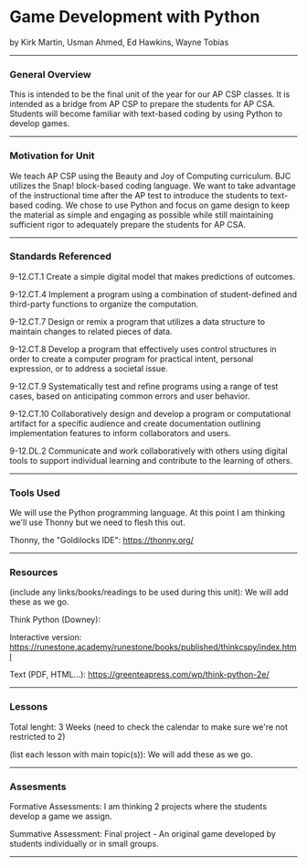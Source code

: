 # Game Development with Python
by Kirk Martin, Usman Ahmed, Ed Hawkins, Wayne Tobias

-----

### General Overview
This is intended to be the final unit of the year for our AP CSP classes. It is intended as a bridge from AP CSP to prepare the students for AP CSA. Students will become familiar with text-based coding by using Python to develop games.

---

### Motivation for Unit
We teach AP CSP using the Beauty and Joy of Computing curriculum. BJC utilizes the Snap! block-based coding language. We want to take advantage of the instructional time after the AP test to introduce the students to text-based coding. We chose to use Python and focus on game design to keep the material as simple and engaging as possible while still maintaining sufficient rigor to adequately prepare the students for AP CSA.

---

### Standards Referenced
9-12.CT.1 Create a simple digital model that makes predictions of outcomes.

9-12.CT.4 Implement a program using a combination of student-defined and third-party functions to organize the computation.

9-12.CT.7 Design or remix a program that utilizes a data structure to maintain changes to related pieces of data.

9-12.CT.8 Develop a program that effectively uses control structures in order to create a computer program for practical intent, personal expression, or to address a societal issue.

9-12.CT.9 Systematically test and refine programs using a range of test cases, based on anticipating common errors and user behavior.

9-12.CT.10 Collaboratively design and develop a program or computational artifact for a specific audience and create documentation outlining implementation features to inform collaborators and users.

9-12.DL.2 Communicate and work collaboratively with others using digital tools to support individual learning and contribute to the learning of others.

---

### Tools Used
We will use the Python programming language. At this point I am thinking we'll use Thonny but we need to flesh this out.

Thonny, the "Goldilocks IDE": https://thonny.org/

---

### Resources
(include any links/books/readings to be used during this unit): We will add these as we go.

Think Python (Downey):

  Interactive version: https://runestone.academy/runestone/books/published/thinkcspy/index.html

  Text (PDF, HTML...): https://greenteapress.com/wp/think-python-2e/


---

### Lessons
Total lenght: 3 Weeks (need to check the calendar to make sure we're not restricted to 2)

(list each lesson with main topic(s)): We will add these as we go.

---

### Assesments
Formative Assessments: I am thinking 2 projects where the students develop a game we assign.

Summative Assessment: Final project - An original game developed by students individually or in small groups.

---
